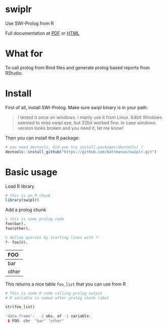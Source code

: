 # swiplr
Use SWI-Prolog from R

Full documentation at [PDF](inst/Usage.pdf) or [HTML](https://htmlpreview.github.io/?https://github.com/battmanux/swiplr/blob/master/inst/Usage.html)

# What for

To call prolog from Rmd files and generate prolog based reports from RStudio.

# Install

First of all, install SWI-Prolog. Make sure swipl binary is in your path.

> I tested it once on windows. I manly use it from Linux. 
> 64bit Windows seemed to miss swipl.exe, but 32bit worked fine. In case windows
version looks broken and you need it, let me know!

Then you can install the R package:

```r
# you need devtools, did you try install.packages(devtools) ?
devtools::install_github("https://github.com/battmanux/swiplr.git")
```
# Basic usage

Load R library
```r
# this is an R chunk
library(swiplr)
```

Add a prolog chunk
```prolog
% this is some prolog code
foo(bar).
foo(other).

% define queries by starting lines with ?-
?- foo(X).
```

  |FOO   |
  |:-----|
  |bar   |
  |other |

This returns a nice table `foo_list` that you can use from R

```r
# This is some R code calling prolog output 
# R variable is named after prolog chunk label

str(foo_list)
```

```r
'data.frame':	2 obs. of  1 variable:
 $ FOO: chr  "bar" "other"
```

